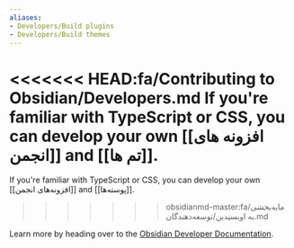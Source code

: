 ```yaml
---
aliases:
- Developers/Build plugins
- Developers/Build themes
---
```


<<<<<<< HEAD:fa/Contributing to Obsidian/Developers.md
If you're familiar with TypeScript or CSS, you can develop your own [[افزونه های انجمن]] and [[تم ها]]. 
=======
If you're familiar with TypeScript or CSS, you can develop your own [[افزونه‌های انجمن]] and [[پوسته‌ها]]. 
>>>>>>> obsidianmd-master:fa/مایه‌بخشی به اوبسیدین/توسعه‌دهندگان.md

Learn more by heading over to the [Obsidian Developer Documentation](https://docs.obsidian.md).